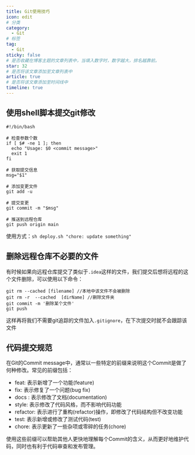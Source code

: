 ```yaml
---
title: Git使用技巧
icon: edit
# 分类
category:
  - Git
# 标签
tag:
  - Git
sticky: false
# 是否收藏在博客主题的文章列表中，当填入数字时，数字越大，排名越靠前。
star: 32
# 是否将该文章添加至文章列表中
article: true
# 是否将该文章添加至时间线中
timeline: true
---
```



## 使用shell脚本提交git修改

```shell
#!/bin/bash

# 检查参数个数
if [ $# -ne 1 ]; then
  echo "Usage: $0 <commit message>"
  exit 1
fi

# 获取提交信息
msg="$1"

# 添加变更文件
git add -u

# 提交变更
git commit -m "$msg" 

# 推送到远程仓库
git push origin main
```

使用方式：`sh deploy.sh "chore: update something"`

## 删除远程仓库不必要的文件

有时候如果向远程仓库提交了类似于`.idea`这样的文件，我们提交后想将远程的这个文件删除，可以使用以下命令：

```shell
git rm --cached [filename] //本地中该文件不会被删除
git rm -r  --cached  [dirName] //删除文件夹
git commit -m '删除某个文件'
git push 
```

这样再将我们不需要git追踪的文件加入`.gitignore`，在下次提交时就不会跟踪该文件

## 代码提交规范

在Git的Commit message中，通常以一些特定的前缀来说明这个Commit是做了何种修改。常见的前缀包括：

- feat: 表示新增了一个功能(feature)
- fix: 表示修复了一个问题(bug fix)
- docs : 表示修改了文档(documentation)
- style: 表示修改了代码风格，而不影响代码功能
- refactor: 表示进行了重构(refactor)操作，即修改了代码结构但不改变功能
- test: 表示新增或修改了测试代码(test)
- chore: 表示更新了一些杂项或零碎的任务(chore)

使用这些前缀可以帮助其他人更快地理解每个Commit的含义，从而更好地维护代码，同时也有利于代码审查和发布管理。
